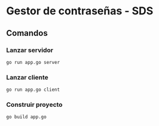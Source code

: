 # Gestor de contraseñas - SDS

## Comandos 

### Lanzar servidor
`go run app.go server`

### Lanzar cliente
`go run app.go client`

### Construir proyecto
`go build app.go`